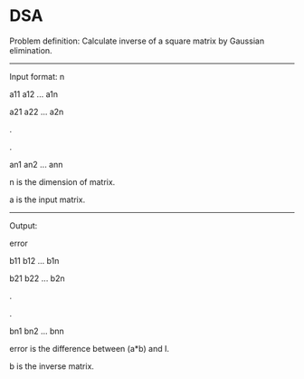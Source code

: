 # DSA

Problem definition:
    Calculate inverse of a square matrix by Gaussian elimination.
    
---------------------------------
Input format:
n

a11 a12 ... a1n

a21 a22 ... a2n

.

.

an1 an2 ... ann

n is the dimension of matrix.

a is the input matrix.

---------------------------------
Output:

error

b11 b12 ... b1n

b21 b22 ... b2n

.

.

bn1 bn2 ... bnn

error is the difference between (a*b) and I.

b is the inverse matrix.
